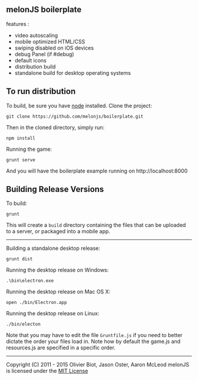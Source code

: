 melonJS boilerplate
-------------------------------------------------------------------------------

features :
- video autoscaling
- mobile optimized HTML/CSS
- swiping disabled on iOS devices
- debug Panel (if #debug)
- default icons
- distribution build
- standalone build for desktop operating systems

## To run distribution

To build, be sure you have [node](http://nodejs.org) installed. Clone the project:

    git clone https://github.com/melonjs/boilerplate.git

Then in the cloned directory, simply run:

    npm install

Running the game:

	grunt serve

And you will have the boilerplate example running on http://localhost:8000

## Building Release Versions

To build:

    grunt

This will create a `build` directory containing the files that can be uploaded to a server, or packaged into a mobile app.

----

Building a standalone desktop release:

    grunt dist

Running the desktop release on Windows:

    .\bin\electron.exe

Running the desktop release on Mac OS X:

    open ./bin/Electron.app

Running the desktop release on Linux:

    ./bin/electon

Note that you may have to edit the file `Gruntfile.js` if you need to better dictate the order your files load in. Note how by default the game.js and resources.js are specified in a specific order.

-------------------------------------------------------------------------------
Copyright (C) 2011 - 2015 Olivier Biot, Jason Oster, Aaron McLeod
melonJS is licensed under the [MIT License](http://www.opensource.org/licenses/mit-license.php)
